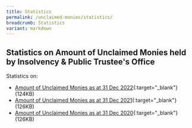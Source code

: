 ```yaml
---
title: Statistics
permalink: /unclaimed-monies/statistics/
breadcrumb: Statistics
variant: markdown
---
```

Statistics on Amount of Unclaimed Monies held by Insolvency &amp; Public Trustee's Office
---


Statistics on: <br>

* [Amount of Unclaimed Monies as at 31 Dec 2022](/files/unclaimedmoniesheldbyipto2022.pdf){:target="_blank"}(124KB)<br>
* [Amount of Unclaimed Monies as at 31 Dec 2021](/files/Unclaimed%20Monies%20Held%20by%20IPTO%202021.pdf){:target="_blank"}(126KB)<br>
* [Amount of Unclaimed Monies as at 31 Dec 2020](/files/Unclaimed%20Monies%20Held%20by%20IPTO%202020.pdf){:target="_blank"}(126KB)<br>